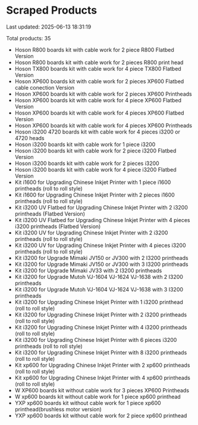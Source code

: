 # Scraped Products

Last updated: 2025-06-13 18:31:19

Total products: 35

- Hoson R800 boards kit with cable work for 2 piece R800 Flatbed Version
- Hoson R800 boards kit with cable work for 2 pieces R800 print head
- Hoson TX800 boards kit with cable work for 4 piece TX800 Flatbed Version
- Hoson XP600 boards kit with cable work for 2 pieces XP600 Flatbed cable conection Version
- Hoson XP600 boards kit with cable work for 2 pieces XP600 Printheads
- Hoson XP600 boards kit with cable work for 4 piece XP600 Flatbed Version
- Hoson XP600 boards kit with cable work for 4 pieces XP600 Flatbed Version
- Hoson XP600 boards kit with cable work for 4 pieces XP600 Printheads
- Hoson i3200 4720 boards kit with cable work for 4 pieces i3200 or 4720 heads
- Hoson i3200 boards kit with cable work for 1 piece i3200
- Hoson i3200 boards kit with cable work for 2 piece i3200 Flatbed Version
- Hoson i3200 boards kit with cable work for 2 pieces i3200
- Hoson i3200 boards kit with cable work for 4 piece i3200 Flatbed Version
- Kit i1600 for Upgrading Chinese Inkjet Printer with 1 piece i1600 printheads (roll to roll style)
- Kit i1600 for Upgrading Chinese Inkjet Printer with 2 pieces i1600 printheads (roll to roll style)
- Kit i3200 UV Flatbed for Upgrading Chinese Inkjet Printer with 2  i3200 printheads (Flatbed Version)
- Kit i3200 UV Flatbed for Upgrading Chinese Inkjet Printer with 4 pieces i3200 printheads (Flatbed Version)
- Kit i3200 UV for Upgrading Chinese Inkjet Printer with 2 i3200 printheads (roll to roll style)
- Kit i3200 UV for Upgrading Chinese Inkjet Printer with 4 pieces i3200 printheads (roll to roll style)
- Kit i3200 for Upgrade Mimaki JV150 or JV300 with 2 I3200 printheads
- Kit i3200 for Upgrade Mimaki JV150 or JV300 with 3 I3200 printheads
- Kit i3200 for Upgrade Mimaki JV33 with 2 I3200 printheads
- Kit i3200 for Upgrade Mutoh VJ-1604 VJ-1624 VJ-1638 with 2 I3200 printheads
- Kit i3200 for Upgrade Mutoh VJ-1604 VJ-1624 VJ-1638 with 3 I3200 printheads
- Kit i3200 for Upgrading Chinese Inkjet Printer with 1 i3200 printhead (roll to roll style)
- Kit i3200 for Upgrading Chinese Inkjet Printer with 2 i3200 printheads (roll to roll style)
- Kit i3200 for Upgrading Chinese Inkjet Printer with 4 i3200 printheads (roll to roll style)
- Kit i3200 for Upgrading Chinese Inkjet Printer with 6 pieces i3200 printheads (roll to roll style)
- Kit i3200 for Upgrading Chinese Inkjet Printer with 8 i3200 printheads (roll to roll style)
- Kit xp600 for Upgrading Chinese Inkjet Printer with 2 xp600 printheads (roll to roll style)
- Kit xp600 for Upgrading Chinese Inkjet Printer with 4 xp600 printheads (roll to roll style)
- W XP600 boards kit without cable work for 3 pieces XP600 Printheads
- W xp600 boards kit without cable work for 1 piece xp600 printhead
- YXP xp600 boards kit without cable work for 1 piece xp600 printhead(brushless motor version)
- YXP xp600 boards kit without cable work for 2 piece xp600 printhead
